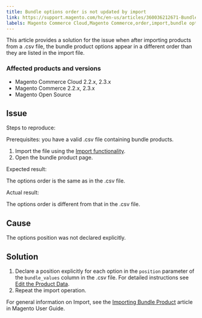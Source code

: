 ```yaml
---
title: Bundle options order is not updated by import
link: https://support.magento.com/hc/en-us/articles/360036212671-Bundle-options-order-is-not-updated-by-import
labels: Magento Commerce Cloud,Magento Commerce,order,import,bundle options,2.3.x,2.2.x,how to
---
```


This article provides a solution for the issue when after importing products from a .csv file, the bundle product options appear in a different order than they are listed in the import file.

### Affected products and versions

* Magento Commerce Cloud 2.2.x, 2.3.x
* Magento Commerce 2.2.x, 2.3.x
* Magento Open Source

## Issue

Steps to reproduce:

Prerequisites: you have a valid .csv file containing bundle products.

1. Import the file using the [Import functionality](https://docs.magento.com/m2/ee/user_guide/system/data-import.html).
1. Open the bundle product page.

Expected result:

The options order is the same as in the .csv file.

Actual result:

The options order is different from that in the .csv file.

## Cause

The options position was not declared explicitly.

## Solution

1. Declare a position explicitly for each option in the `` position `` parameter of the `` bundle_values `` column in the .csv file. For detailed instructions see [Edit the Product Data](https://docs.magento.com/m2/ee/user_guide/system/data-transfer-bundle-products.html#method-2-edit-the-product-data).
1. Repeat the import operation.

For general information on Import, see the [Importing Bundle Product](https://docs.magento.com/m2/ee/user_guide/system/data-transfer-bundle-products.html) article in Magento User Guide.